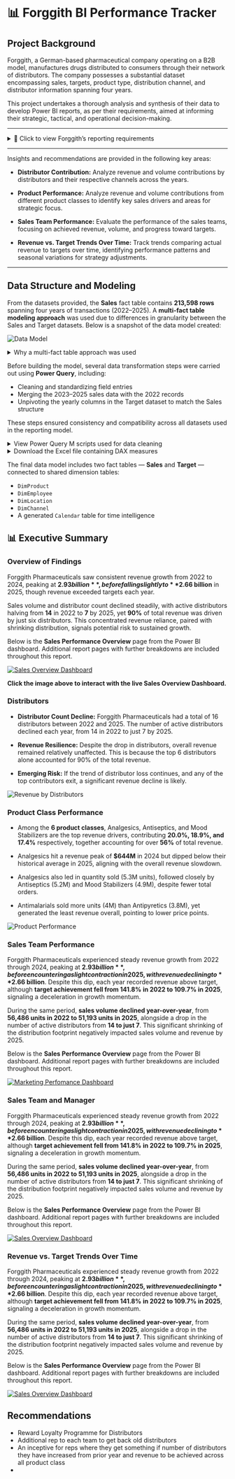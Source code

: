 # 📊 Forggith BI Performance Tracker


## Project Background
Forggith, a German-based pharmaceutical company operating on a B2B model, manufactures drugs distributed to consumers through their network of distributors. The company possesses a substantial dataset encompassing sales, targets, product type, distribution channel, and distributor information spanning four years.

This project undertakes a thorough analysis and synthesis of their data to develop Power BI reports, as per their requirements, aimed at informing their strategic, tactical, and operational decision-making.

---

<details>
<summary>📌 Click to view Forggith’s reporting requirements</summary>

**Sales Performance Overview** (Sliced by Year, Month, Quarter, Team)
- Total Revenue
- YTD Total Revenue
- YTD Total Revenue (Previous Year)
- Same Period Last Year (SPLY) Revenue
- Total Target
- YTD Total Target
- Revenue Performance YTD vs Target YTD
- Month-on-Month Revenue Change
- Revenue by Location
- Revenue by Channel
- Revenue by Product Class

**Marketing Performance** (Sliced by Year, Quarter, Month, Product Category, Team)
- Revenue vs Target
- Volume vs Target
- Actual Revenue by Sales Rep
- Target Revenue Achievement by Sales Rep
- Actual Volume by Sales Rep
- Target Volume Achievement by Sales Rep
- Sales Team Revenue Achievement
- Product Revenue and Volume Achievement

</details>

---

Insights and recommendations are provided in the following key areas:

- **Distributor Contribution:** Analyze revenue and volume contributions by distributors and their respective channels across the years.

- **Product Performance:** Analyze revenue and volume contributions from different product classes to identify key sales drivers and areas for strategic focus.

  
- **Sales Team Performance:** Evaluate the performance of the sales teams, focusing on achieved revenue, volume, and progress toward targets.


- **Revenue vs. Target Trends Over Time:** Track trends comparing actual revenue to targets over time, identifying performance patterns and seasonal variations for strategy adjustments.

---
## Data Structure and Modeling

From the datasets provided, the **Sales** fact table contains **213,598 rows** spanning four years of transactions (2022–2025). A **multi-fact table modeling approach** was used due to differences in granularity between the Sales and Target datasets.
Below is a snapshot of the data model created:

![Data Model](./Snapshots/Data_model_snapshot.png)<!-- Replace with actual image path or URL -->
<details>
<summary>Why a multi-fact table approach was used</summary>

The Sales data is at the transaction level, while the Target data is aggregated by month, product, and sales rep. Directly linking these two would create granularity conflicts and incorrect aggregations. By modeling them as separate fact tables connected to shared dimensions, we maintain data integrity while enabling accurate comparisons and metrics.
</details>

Before building the model, several data transformation steps were carried out using **Power Query**, including:

- Cleaning and standardizing field entries  
- Merging the 2023–2025 sales data with the 2022 records  
- Unpivoting the yearly columns in the Target dataset to match the Sales structure  

These steps ensured consistency and compatibility across all datasets used in the reporting model.

<details>
<summary>View Power Query M scripts used for data cleaning</summary>

The cleaning process involved:
- Removing nulls and inconsistent entries  
- Normalizing column headers  
- Converting data types appropriately  
- Merging and appending sales tables across years  
- Unpivoting the target values across years into a single ‘Year’ column

You can find the complete M script in the Power BI file's `Transform Data` section.
</details>

<details>
<summary>Download the Excel file containing DAX measures</summary>

The Excel file contains all DAX measures used in the report, categorized by use case (Sales KPIs, Target Metrics, Team-level Rollups, etc.). This file can serve as a reference or be imported into another model for reuse.

📎 [DAX Measures File](#) *(Replace this link with actual file link)*
</details>

The final data model includes two fact tables — **Sales** and **Target** — connected to shared dimension tables:

- `DimProduct`  
- `DimEmployee`  
- `DimLocation`  
- `DimChannel`  
- A generated `Calendar` table for time intelligence

## 📊 Executive Summary

### Overview of Findings

Forggith Pharmaceuticals saw consistent revenue growth from 2022 to 2024, peaking at **$2.93 billion**, before falling slightly to **$2.66 billion** in 2025, though revenue exceeded targets each year. <br>

Sales volume and distributor count declined steadily, with active distributors halving from **14** in 2022 to **7** by 2025, yet **90%** of total revenue was driven by just six distributors. This concentrated revenue reliance, paired with shrinking distribution, signals potential risk to sustained growth.

Below is the **Sales Performance Overview** page from the Power BI dashboard. Additional report pages with further breakdowns are included throughout this report.

[![Sales Overview Dashboard](./Snapshots/sales_overview.png)](https://app.powerbi.com/view?r=eyJrIjoiZjMxMDM5YWMtZGFjZi00NmNjLTk2ODEtNzkyZmEzYjNlNDZjIiwidCI6IjczZmFkNzQwLTYwNzgtNDk5My04NTZhLTM0YzNjOThhYjlmZSJ9&pageName=115c6479416b24895d0a)

**Click the image above to interact with the live Sales Overview Dashboard.**


### Distributors

- **Distributor Count Decline:** Forggith Pharmaceuticals had a total of 16 distributors between 2022 and 2025. The number of active distributors declined each year, from 14 in 2022 to just 7 by 2025.

- **Revenue Resilience:** Despite the drop in distributors, overall revenue remained relatively unaffected. This is because the top 6 distributors alone accounted for 90% of the total revenue.

- **Emerging Risk:** If the trend of distributor loss continues, and any of the top contributors exit, a significant revenue decline is likely.

![Revenue by Distributors](./Snapshots/distributors_updated.png)


### Product Class Performance

- Among the **6 product classes**, Analgesics, Antiseptics, and Mood Stabilizers are the top revenue drivers, contributing **20.0%, 18.9%, and 17.4%** respectively, together accounting for over **56%** of total revenue.

- Analgesics hit a revenue peak of **$644M** in 2024 but dipped below their historical average in 2025, aligning with the overall revenue slowdown.

- Analgesics also led in quantity sold (5.3M units), followed closely by Antiseptics (5.2M) and Mood Stabilizers (4.9M), despite fewer total orders.

- Antimalarials sold more units (4M) than Antipyretics (3.8M), yet generated the least revenue overall, pointing to lower price points.

![Product Performance](./Snapshots/Product_performance.png)

### Sales Team Performance

Forggith Pharmaceuticals experienced steady revenue growth from 2022 through 2024, peaking at **$2.93 billion**, before encountering a slight contraction in 2025, with revenue declining to **$2.66 billion**. Despite this dip, each year recorded revenue above target, although **target achievement fell from 141.8% in 2022 to 109.7% in 2025**, signaling a deceleration in growth momentum.

During the same period, **sales volume declined year-over-year**, from **56,486 units in 2022 to 51,193 units in 2025**, alongside a drop in the number of active distributors from **14 to just 7**. This significant shrinking of the distribution footprint negatively impacted sales volume and revenue by 2025.

Below is the **Sales Performance Overview** page from the Power BI dashboard. Additional report pages with further breakdowns are included throughout this report.

[![Marketing Perfomance Dashboard](./Snapshots/rep_performance.png)](https://app.powerbi.com/view?r=eyJrIjoiZjMxMDM5YWMtZGFjZi00NmNjLTk2ODEtNzkyZmEzYjNlNDZjIiwidCI6IjczZmFkNzQwLTYwNzgtNDk5My04NTZhLTM0YzNjOThhYjlmZSJ9&pageName=115c6479416b24895d0a)







### Sales Team and Manager



Forggith Pharmaceuticals experienced steady revenue growth from 2022 through 2024, peaking at **$2.93 billion**, before encountering a slight contraction in 2025, with revenue declining to **$2.66 billion**. Despite this dip, each year recorded revenue above target, although **target achievement fell from 141.8% in 2022 to 109.7% in 2025**, signaling a deceleration in growth momentum.

During the same period, **sales volume declined year-over-year**, from **56,486 units in 2022 to 51,193 units in 2025**, alongside a drop in the number of active distributors from **14 to just 7**. This significant shrinking of the distribution footprint negatively impacted sales volume and revenue by 2025.

Below is the **Sales Performance Overview** page from the Power BI dashboard. Additional report pages with further breakdowns are included throughout this report.

[![Sales Overview Dashboard](./snapshots/report_snapshot.png)](https://app.powerbi.com/view?r=eyJrIjoiZjMxMDM5YWMtZGFjZi00NmNjLTk2ODEtNzkyZmEzYjNlNDZjIiwidCI6IjczZmFkNzQwLTYwNzgtNDk5My04NTZhLTM0YzNjOThhYjlmZSJ9&pageName=115c6479416b24895d0a)


### Revenue vs. Target Trends Over Time

Forggith Pharmaceuticals experienced steady revenue growth from 2022 through 2024, peaking at **$2.93 billion**, before encountering a slight contraction in 2025, with revenue declining to **$2.66 billion**. Despite this dip, each year recorded revenue above target, although **target achievement fell from 141.8% in 2022 to 109.7% in 2025**, signaling a deceleration in growth momentum.

During the same period, **sales volume declined year-over-year**, from **56,486 units in 2022 to 51,193 units in 2025**, alongside a drop in the number of active distributors from **14 to just 7**. This significant shrinking of the distribution footprint negatively impacted sales volume and revenue by 2025.

Below is the **Sales Performance Overview** page from the Power BI dashboard. Additional report pages with further breakdowns are included throughout this report.

[![Sales Overview Dashboard](./snapshots/report_snapshot.png)](https://app.powerbi.com/view?r=eyJrIjoiZjMxMDM5YWMtZGFjZi00NmNjLTk2ODEtNzkyZmEzYjNlNDZjIiwidCI6IjczZmFkNzQwLTYwNzgtNDk5My04NTZhLTM0YzNjOThhYjlmZSJ9&pageName=115c6479416b24895d0a)


## Recommendations

- Reward Loyalty Programme for Distributors
- Additional rep to each team to get back old distributors
- An inceptive for reps where they get something if number of distributors they have increased from prior year and revenue to be achieved across all product class
-  


